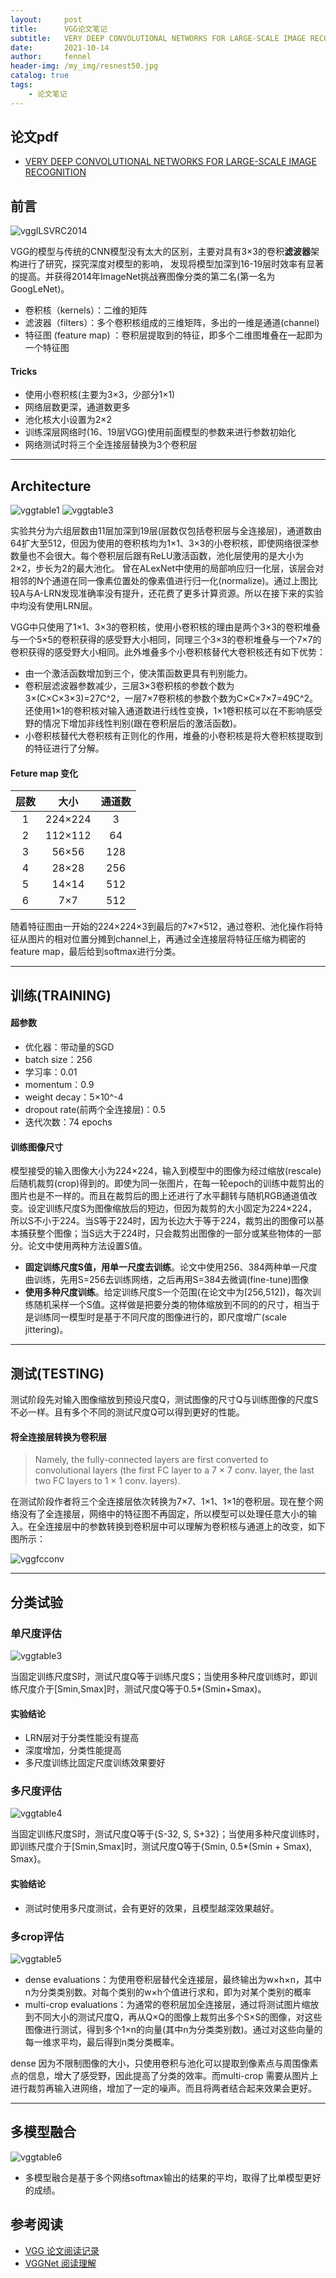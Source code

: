 ```yaml
---
layout:     post
title:      VGG论文笔记
subtitle:   VERY DEEP CONVOLUTIONAL NETWORKS FOR LARGE-SCALE IMAGE RECOGNITION
date:       2021-10-14
author:     fennel
header-img: /my_img/resnest50.jpg
catalog: true
tags:
    - 论文笔记
---
```


## 论文pdf
- [VERY DEEP CONVOLUTIONAL NETWORKS FOR LARGE-SCALE IMAGE RECOGNITION](/paper/VGG.pdf)

## 前言

![vggILSVRC2014](/my_img/vggILSVRC2014.png)

VGG的模型与传统的CNN模型没有太大的区别，主要对具有3×3的卷积**滤波器**架构进行了研究，探究深度对模型的影响，
发现将模型加深到16-19层时效率有显著的提高。并获得2014年ImageNet挑战赛图像分类的第二名(第一名为GoogLeNet)。

- 卷积核（kernels）：二维的矩阵
- 滤波器（filters）：多个卷积核组成的三维矩阵，多出的一维是通道(channel)
- 特征图 (feature map) ：卷积层提取到的特征，即多个二维图堆叠在一起即为一个特征图

#### Tricks

- 使用小卷积核(主要为3×3，少部分1×1)
- 网络层数更深，通道数更多
- 池化核大小设置为2×2
- 训练深层网络时(16、19层VGG)使用前面模型的参数来进行参数初始化
- 网络测试时将三个全连接层替换为3个卷积层

---

## Architecture

![vggtable1](/my_img/vggtable1.png)
![vggtable3](/my_img/vggtable3.png)

实验共分为六组层数由11层加深到19层(层数仅包括卷积层与全连接层)，通道数由64扩大至512，但因为使用的卷积核均为1×1、3×3的小卷积核，即使网络很深参数量也不会很大。每个卷积层后跟有ReLU激活函数，池化层使用的是大小为2×2，步长为2的最大池化。
曾在ALexNet中使用的局部响应归一化层，该层会对相邻的N个通道在同一像素位置处的像素值进行归一化(normalize)。通过上图比较A与A-LRN发现准确率没有提升，还花费了更多计算资源。所以在接下来的实验中均没有使用LRN层。<br>

VGG中只使用了1×1、3×3的卷积核，使用小卷积核的理由是两个3×3的卷积堆叠与一个5×5的卷积获得的感受野大小相同，同理三个3×3的卷积堆叠与一个7×7的卷积获得的感受野大小相同。此外堆叠多个小卷积核替代大卷积核还有如下优势：

- 由一个激活函数增加到三个，使决策函数更具有判别能力。
- 卷积层滤波器参数减少，三层3×3卷积核的参数个数为3×(C×C×3×3)=27C^2，一层7×7卷积核的参数个数为C×C×7×7=49C^2。还使用1×1的卷积核对输入通道数进行线性变换，1×1卷积核可以在不影响感受野的情况下增加非线性判别(跟在卷积层后的激活函数)。
- 小卷积核替代大卷积核有正则化的作用，堆叠的小卷积核是将大卷积核提取到的特征进行了分解。

#### Feture map 变化

| 层数 | 大小 | 通道数 |
| :---: | :---: | :---: |
| 1 | 224×224 | 3 |
| 2 | 112×112 | 64 |
| 3 | 56×56 | 128 |
| 4 | 28×28 | 256 |
| 5 | 14×14 | 512 |
| 6 | 7×7 | 512 |

随着特征图由一开始的224×224×3到最后的7×7×512，通过卷积、池化操作将特征从图片的相对位置分摊到channel上，再通过全连接层将特征压缩为稠密的feature map，最后给到softmax进行分类。 

---

## 训练(TRAINING)

#### 超参数

- 优化器：带动量的SGD
- batch size：256
- 学习率：0.01
- momentum：0.9
- weight decay：5×10^-4
- dropout rate(前两个全连接层)：0.5
- 迭代次数：74 epochs

#### 训练图像尺寸

模型接受的输入图像大小为224×224，输入到模型中的图像为经过缩放(rescale)后随机裁剪(crop)得到的。即使为同一张图片，在每一轮epoch的训练中裁剪出的图片也是不一样的。而且在裁剪后的图上还进行了水平翻转与随机RGB通道值改变。设定训练尺度S为图像缩放后的短边，但因为裁剪的大小固定为224×224，所以S不小于224。当S等于224时，因为长边大于等于224，裁剪出的图像可以基本捕获整个图像；当S远大于224时，只会裁剪出图像的一部分或某些物体的一部分。论文中使用两种方法设置S值。<br>

- **固定训练尺度S值，用单一尺度去训练**。论文中使用256、384两种单一尺度曲训练，先用S=256去训练网络，之后再用S=384去微调(fine-tune)图像
- **使用多种尺度训练**。给定训练尺度S一个范围(在论文中为[256,512])，每次训练随机采样一个S值。这样做是把要分类的物体缩放到不同的的尺寸，相当于是训练同一模型时是基于不同尺度的图像进行的，即尺度增广(scale jittering)。

---

## 测试(TESTING)

测试阶段先对输入图像缩放到预设尺度Q，测试图像的尺寸Q与训练图像的尺度S不必一样。且有多个不同的测试尺度Q可以得到更好的性能。<br>

#### 将全连接层转换为卷积层

>  Namely, the fully-connected layers are first converted to convolutional layers (the first FC layer to a 7 × 7 conv. layer, the last two FC layers to 1 × 1 conv. layers).

在测试阶段作者将三个全连接层依次转换为7×7、1×1、1×1的卷积层。现在整个网络没有了全连接层，网络中的特征图不再固定，所以模型可以处理任意大小的输入。在全连接层中的参数转换到卷积层中可以理解为卷积核与通道上的改变，如下图所示：

![vggfcconv](/my_img/vggfcconv.png)

---

## 分类试验

### 单尺度评估

![vggtable3](/my_img/vggtable3.png)

当固定训练尺度S时，测试尺度Q等于训练尺度S；当使用多种尺度训练时，即训练尺度介于[Smin,Smax]时，测试尺度Q等于0.5*(Smin+Smax)。<br>

#### 实验结论

- LRN层对于分类性能没有提高
- 深度增加，分类性能提高
- 多尺度训练比固定尺度训练效果要好

### 多尺度评估

![vggtable4](/my_img/vggtable4.png)

当固定训练尺度S时，测试尺度Q等于{S-32, S, S+32}；当使用多种尺度训练时，即训练尺度介于[Smin,Smax]时，测试尺度Q等于{Smin, 0.5*(Smin + Smax), Smax}。<br>

#### 实验结论

- 测试时使用多尺度测试，会有更好的效果，且模型越深效果越好。

### 多crop评估

![vggtable5](/my_img/vggtable5.png)

- dense evaluations：为使用卷积层替代全连接层，最终输出为w×h×n，其中n为分类类别数。对每个类别的w×h个值进行求和，即为对某个类别的概率
- multi-crop evaluations：为通常的卷积层加全连接层，通过将测试图片缩放到不同大小的测试尺度Q，再从Q×Q的图像上裁剪出多个S×S的图像，对这些图像进行测试，得到多个1×n的向量(其中n为分类类别数)。通过对这些向量的每一维求平均，最后得到n类分类概率。

dense 因为不限制图像的大小，只使用卷积与池化可以提取到像素点与周围像素点的信息，增大了感受野，因此提高了分类的效率。而multi-crop 需要从图片上进行裁剪再输入进网络，增加了一定的噪声。而且将两者结合起来效果会更好。

---

## 多模型融合

![vggtable6](/my_img/vggtable6.png)

- 多模型融合是基于多个网络softmax输出的结果的平均，取得了比单模型更好的成绩。

## 参考阅读

- [VGG 论文阅读记录](https://zhuanlan.zhihu.com/p/42233779)
- [VGGNet 阅读理解](https://blog.csdn.net/zziahgf/article/details/79614822)
